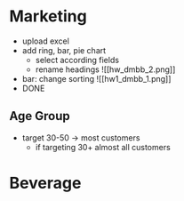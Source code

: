 # Marketing
- upload excel
- add ring, bar, pie chart
	- select according fields
	- rename headings
![[hw_dmbb_2.png]]
- bar: change sorting
![[hw1_dmbb_1.png]]
- DONE

## Age Group
- target 30-50 -> most customers
	- if targeting 30+ almost all customers

# Beverage
